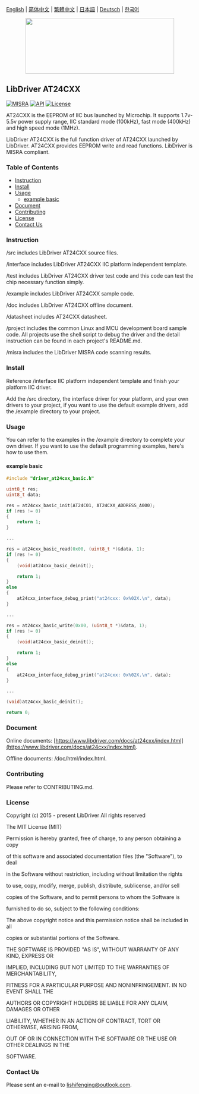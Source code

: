 [English](/README.md) | [ 简体中文](/README_zh-Hans.md) | [繁體中文](/README_zh-Hant.md) | [日本語](/README_ja.md) | [Deutsch](/README_de.md) | [한국어](/README_ko.md)

<div align=center>
<img src="/doc/image/logo.svg" width="400" height="150"/>
</div>

## LibDriver AT24CXX

[![MISRA](https://img.shields.io/badge/misra-compliant-brightgreen.svg)](/misra/README.md) [![API](https://img.shields.io/badge/api-reference-blue.svg)](https://www.libdriver.com/docs/at24cxx/index.html) [![License](https://img.shields.io/badge/license-MIT-brightgreen.svg)](/LICENSE)

AT24CXX is the EEPROM of IIC bus launched by Microchip. It supports 1.7v-5.5v power supply range, IIC standard mode (100kHz), fast mode (400kHz) and high speed mode (1MHz).

LibDriver AT24CXX is the full function driver of AT24CXX launched by LibDriver. AT24CXX provides EEPROM write and read functions. LibDriver is MISRA compliant.

### Table of Contents

  - [Instruction](#Instruction)
  - [Install](#Install)
  - [Usage](#Usage)
    - [example basic](#example-basic)
  - [Document](#Document)
  - [Contributing](#Contributing)
  - [License](#License)
  - [Contact Us](#Contact-Us)

### Instruction

/src includes LibDriver AT24CXX source files.

/interface includes LibDriver AT24CXX IIC platform independent template.

/test includes LibDriver AT24CXX driver test code and this code can test the chip necessary function simply.

/example includes LibDriver AT24CXX sample code.

/doc includes LibDriver AT24CXX offline document.

/datasheet includes AT24CXX datasheet.

/project includes the common Linux and MCU development board sample code. All projects use the shell script to debug the driver and the detail instruction can be found in each project's README.md.

/misra includes the LibDriver MISRA code scanning results.

### Install

Reference /interface IIC platform independent template and finish your platform IIC driver.

Add the /src directory, the interface driver for your platform, and your own drivers to your project, if you want to use the default example drivers, add the /example directory to your project.

### Usage

You can refer to the examples in the /example directory to complete your own driver. If you want to use the default programming examples, here's how to use them.

#### example basic

```C
#include "driver_at24cxx_basic.h"

uint8_t res;
uint8_t data;

res = at24cxx_basic_init(AT24C01, AT24CXX_ADDRESS_A000);
if (res != 0)
{
    return 1;
}

...

res = at24cxx_basic_read(0x00, (uint8_t *)&data, 1);
if (res != 0)
{
    (void)at24cxx_basic_deinit();

    return 1;
}
else
{
    at24cxx_interface_debug_print("at24cxx: 0x%02X.\n", data);
}

...

res = at24cxx_basic_write(0x00, (uint8_t *)&data, 1);
if (res != 0)
{
    (void)at24cxx_basic_deinit();

    return 1;
}
else
{
    at24cxx_interface_debug_print("at24cxx: 0x%02X.\n", data);
}

...

(void)at24cxx_basic_deinit();

return 0;
```

### Document

Online documents: [https://www.libdriver.com/docs/at24cxx/index.html](https://www.libdriver.com/docs/at24cxx/index.html).

Offline documents: /doc/html/index.html.

### Contributing

Please refer to CONTRIBUTING.md.

### License

Copyright (c) 2015 - present LibDriver All rights reserved



The MIT License (MIT) 



Permission is hereby granted, free of charge, to any person obtaining a copy

of this software and associated documentation files (the "Software"), to deal

in the Software without restriction, including without limitation the rights

to use, copy, modify, merge, publish, distribute, sublicense, and/or sell

copies of the Software, and to permit persons to whom the Software is

furnished to do so, subject to the following conditions: 



The above copyright notice and this permission notice shall be included in all

copies or substantial portions of the Software. 



THE SOFTWARE IS PROVIDED "AS IS", WITHOUT WARRANTY OF ANY KIND, EXPRESS OR

IMPLIED, INCLUDING BUT NOT LIMITED TO THE WARRANTIES OF MERCHANTABILITY,

FITNESS FOR A PARTICULAR PURPOSE AND NONINFRINGEMENT. IN NO EVENT SHALL THE

AUTHORS OR COPYRIGHT HOLDERS BE LIABLE FOR ANY CLAIM, DAMAGES OR OTHER

LIABILITY, WHETHER IN AN ACTION OF CONTRACT, TORT OR OTHERWISE, ARISING FROM,

OUT OF OR IN CONNECTION WITH THE SOFTWARE OR THE USE OR OTHER DEALINGS IN THE

SOFTWARE. 

### Contact Us

Please sent an e-mail to lishifenging@outlook.com.